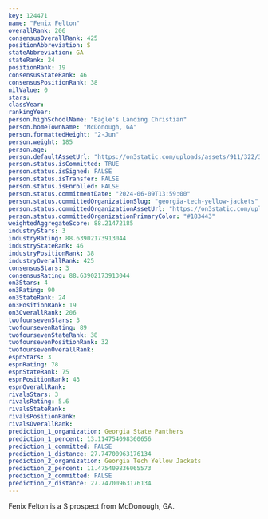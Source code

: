 ```yaml
---
key: 124471
name: "Fenix Felton"
overallRank: 206
consensusOverallRank: 425
positionAbbreviation: S
stateAbbreviation: GA
stateRank: 24
positionRank: 19
consensusStateRank: 46
consensusPositionRank: 38
nilValue: 0
stars: 
classYear: 
rankingYear: 
person.highSchoolName: "Eagle's Landing Christian"
person.homeTownName: "McDonough, GA"
person.formattedHeight: "2-Jun"
person.weight: 185
person.age: 
person.defaultAssetUrl: "https://on3static.com/uploads/assets/911/322/322911.png"
person.status.isCommitted: TRUE
person.status.isSigned: FALSE
person.status.isTransfer: FALSE
person.status.isEnrolled: FALSE
person.status.commitmentDate: "2024-06-09T13:59:00"
person.status.committedOrganizationSlug: "georgia-tech-yellow-jackets"
person.status.committedOrganizationAssetUrl: "https://on3static.com/uploads/assets/767/214/214767.svg"
person.status.committedOrganizationPrimaryColor: "#183443"
weightedAggregateScore: 88.21472185
industryStars: 3
industryRating: 88.63902173913044
industryStateRank: 46
industryPositionRank: 38
industryOverallRank: 425
consensusStars: 3
consensusRating: 88.63902173913044
on3Stars: 4
on3Rating: 90
on3StateRank: 24
on3PositionRank: 19
on3OverallRank: 206
twofoursevenStars: 3
twofoursevenRating: 89
twofoursevenStateRank: 38
twofoursevenPositionRank: 32
twofoursevenOverallRank: 
espnStars: 3
espnRating: 78
espnStateRank: 75
espnPositionRank: 43
espnOverallRank: 
rivalsStars: 3
rivalsRating: 5.6
rivalsStateRank: 
rivalsPositionRank: 
rivalsOverallRank: 
prediction_1_organization: Georgia State Panthers
prediction_1_percent: 13.114754098360656
prediction_1_committed: FALSE
prediction_1_distance: 27.74700963176134
prediction_2_organization: Georgia Tech Yellow Jackets
prediction_2_percent: 11.475409836065573
prediction_2_committed: FALSE
prediction_2_distance: 27.74700963176134
---
```

Fenix Felton is a S prospect from McDonough, GA.